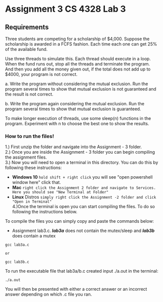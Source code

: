 # **Assignment 3 CS 4328 Lab 3**

## Requirements 
Three students are competing for a scholarship of $4,000. Suppose the 
scholarship is awarded in a FCFS fashion. Each time each one can get
25% of the available fund.

Use three threads to simulate this. Each thread should execute in a loop.
When the fund runs out, stop all the threads and terminate the program.
And then you add all the money given out, if the total does not add up
to $4000, your program is not correct.

a. Write the program without considering the mutual exclusion. Run the
program several times to show that mutual exclusion is not guaranteed and
the result is not correct.

b. Write the program again considering the mutual exclusion. Run the 
program several times to show that mutual exclusion is guaranteed.

To make longer execution of threads, use some sleep(n) functions in 
the program. Experiment with n to choose the best one to show the 
results. 

### **How to run the files!**

1.) First unzip the folder and navigate into the Assignment - 3 folder.  
2.) Once you are inside the Assignment - 3 folder you can begin compiling the assignment files.  
3.) Now you will need to open a terminal in this directory. You can do this by following these instructions:  
   * **Windows 10** ``` hold shift + right click ``` you will see "open powershell window here" click that.  
   * **Mac** ``` right click the Assignment 2 folder and navigate to Services. Here you should see "New Terminal at Folder" ```  
   * **Linux** Distros ```simply right click the Assignment -2 folder and click "Open in Terminal"```    
4.)Once the terminal is open you can start compiling the files. To do so following the instructions below. 
    
To compile the files you can simply copy and paste the commands below:
- Assignment lab3.c. ***lab3a*** does not contain the mutex/sleep and ***lab3b*** does contain a mutex  
```console
gcc lab3a.c

or

gcc lab3b.c
```
To run the executable file that lab3a/b.c created input ./a.out in the terminal:
```console
./a.out
```  
You will then be presented with either a correct answer or an incorrect answer depending on which .c file you ran.   